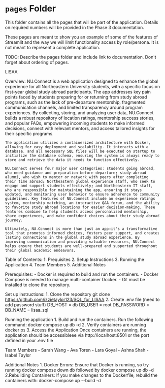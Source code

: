 # `pages` Folder

This folder contains all the pages that will be part of the application. Details on required numbers will be provided in the Phase 3 documentation.

These pages are meant to show you an example of some of the features of Streamlit and the way we will limit functionality access by role/persona. It is not meant to represent a complete application.

TODO: Describe the pages folder and include link to documentation. Don't forget about ordering of pages.

LISAA

Overview: 
    NU.Connect is a web application designed to enhance the global experience for all Northeastern University students, with a specific focus on first-year global study abroad participants. The app addresses key pain points faced by students preparing for or returning from study abroad programs, such as the lack of pre-departure mentorship, fragmented communication channels, and limited transparency around program experiences. By collecting, storing, and analyzing user data, NU.Connect builds a robust repository of location ratings, mentorship success stories, and popular FAQs, empowering incoming students to make informed decisions, connect with relevant mentors, and access tailored insights for their specific programs.

    The application utilizes a containerized architecture with Docker, allowing for easy deployment and scalability. It interacts with a database, and all necessary SQL files will be executed on startup to initialize the database schema, ensuring the system is always ready to store and retrieve the data it needs to function effectively.

    NU.Connect serves four major user categories: students going abroad, who need guidance and preparation before departure; study-abroad alumni, who wish to mentor or network with peers after completing their time abroad; Northeastern global experience staff, who seek to engage and support students effectively; and Northeastern IT staff, who are responsible for maintaining the app, ensuring it stays updated, and monitoring user behavior to ensure adherence to community guidelines. Key features of NU.Connect include an experience ratings system, mentorship matching, an interactive Q&A forum, and the ability to favorite study abroad locations for easier decision-making. These features combine to help students access personalized mentorship, share experiences, and make confident choices about their study abroad journey.

    Ultimately, NU.Connect is more than just an app—it's a transformative tool that promotes informed choices, fosters peer support, and creates lasting connections in the global study abroad experience. By improving communication and providing valuable resources, NU.Connect helps ensure that students are well-prepared and supported throughout their global academic endeavors.


Table of Contents: 
    1. Prequisites 
    2. Setup Instructions 
    3. Running the Application 
    4. Team Members 
    5. Additional Notes 

Prerequisites: 
    - Docker is  required to build and run the containers. 
    - Docker Compose is needed to manage multi-container Docker. 
    - Git must be installed to clone the repository. 

Set up instructions: 
    1. Clone the repository
        git clone https://github.com/izzietaylor123/SQL_for_LISAA
    2. Create .env file (need to  add password stuff) 
        DB_HOST = db 
        DB_USER = root 
        DB_PASSWORD = 
        DB_NAME = lisaa_sql

Running the application 
    1. Build and run the containers. 
        Run the following command: docker compose up db -d 
    2. Verify containers are running 
        docker ps 
    3. Access the Application 
        Once containers are running, the application should be accessibleee via http://localhost:8501 or the port defined in your .env file

Team Members
    - Sarah Wang 
    - Ava Toren 
    - Lara Goyal 
    - Ashna Shah 
    - Isabel Taylor 

Additional Notes 
    1. Docker  Errors: 
        Ensure that Docker is running, so try running docker compose down db followed by docker compose up db -d
    2.Rebuilding Containers: 
        If  you make changes to the Dockerfile, rebuild the containers with: docker-compose up --build -d

